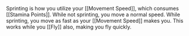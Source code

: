 Sprinting is how you utilize your [[Movement Speed]], which consumes [[Stamina Points]]. While not sprinting, you move a normal speed. While sprinting, you move as fast as your [[Movement Speed]] makes you. This works while you [[Fly]] also, making you fly quickly.